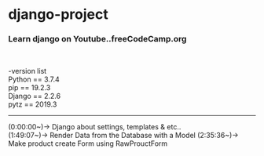 # django-project
<h3>Learn django on Youtube..freeCodeCamp.org</h3><br>
<p>
-version list
  <br>Python == 3.7.4
  <br>pip == 19.2.3
  <br>Django == 2.2.6
  <br>pytz == 2019.3
</p>
<hr>
<p>
  (0:00:00~)-> Django about settings, templates & etc..<br>
  (1:49:07~)-> Render Data from the Database with a Model
  (2:35:36~)-> Make product create Form using RawProuctForm
</p>
